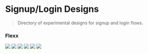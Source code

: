 # Signup/Login Designs
> Directory of experimental designs for signup and login flows.

### Flexx
![](https://raw.github.com/joegesualdo/signup-login-flow-designs/master/exports/pages/flexx/artboards/signup_and_login_landing_page.png)
![](https://raw.github.com/joegesualdo/signup-login-flow-designs/master/exports/pages/flexx/artboards/signup_and_login_landing_page--error.png)
![](https://raw.github.com/joegesualdo/signup-login-flow-designs/master/exports/pages/flexx/artboards/signup_page.png)
![](https://raw.github.com/joegesualdo/signup-login-flow-designs/master/exports/pages/flexx/artboards/signup_page--error.png)
![](https://raw.github.com/joegesualdo/signup-login-flow-designs/master/exports/pages/flexx/artboards/login_page.png)
![](https://raw.github.com/joegesualdo/signup-login-flow-designs/master/exports/pages/flexx/artboards/login_page--error.png)
